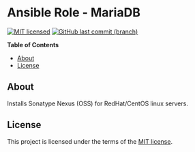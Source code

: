 # Ansible Role - MariaDB

[![MIT licensed](https://img.shields.io/badge/license-MIT-blue.svg)](https://opensource.org/licenses/MIT)
[![GitHub last commit (branch)](https://img.shields.io/github/last-commit/wolffaxn/ansible-role-mariadb/master.svg)](https://github.com/wolffaxn/ansible-role-mariadb)

<!-- START doctoc generated TOC please keep comment here to allow auto update -->
<!-- DON'T EDIT THIS SECTION, INSTEAD RE-RUN doctoc TO UPDATE -->
**Table of Contents**

- [About](#about)
- [License](#license)

<!-- END doctoc generated TOC please keep comment here to allow auto update -->

## About

Installs Sonatype Nexus (OSS) for RedHat/CentOS linux servers.

## License

This project is licensed under the terms of the [MIT license](LICENSE).
